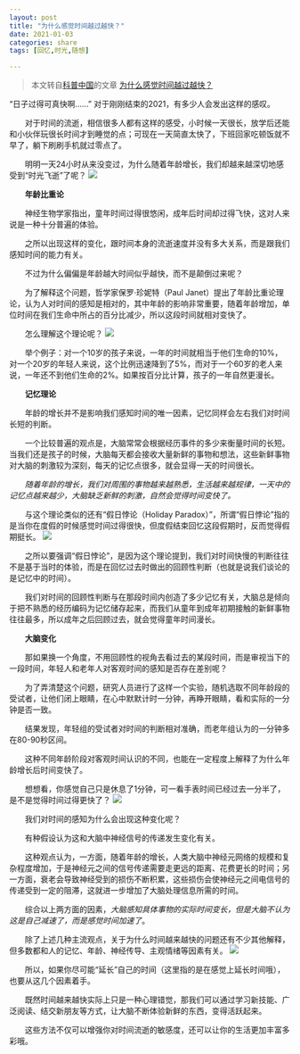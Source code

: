 ```yaml
---
layout: post
title: "为什么感觉时间越过越快？"
date: 2021-01-03
categories: share
tags: [回忆,时光,随想]

---
```


> 本文转自[科普中国](http://k.sina.com.cn/mediaDocList.d.html?uid=5104880035)的文章 [为什么感觉时间越过越快？](http://k.sina.com.cn/article_5104880035_1304649a30190140tq.html)

“日子过得可真快啊……” 对于刚刚结束的2021，有多少人会发出这样的感叹。

　　对于时间的流逝，相信很多人都有这样的感受，小时候一天很长，放学后还能和小伙伴玩很长时间才到睡觉的点；可现在一天简直太快了，下班回家吃顿饭就不早了，躺下刷刷手机就过零点了。

　　明明一天24小时从来没变过，为什么随着年龄增长，我们却越来越深切地感受到“时光飞逝”了呢？
![](http://n.sinaimg.cn/sinakd20220101s/534/w800h534/20220101/2c9a-1ce3dad62b4f1a010bf4e45a3292067f.jpg)

　　**年龄比重论** 

　　神经生物学家指出，童年时间过得很悠闲，成年后时间却过得飞快，这对人来说是一种十分普遍的体验。

　　之所以出现这样的变化，跟时间本身的流逝速度并没有多大关系，而是跟我们感知时间的能力有关。

　　不过为什么偏偏是年龄越大时间似乎越快，而不是颠倒过来呢？

　　为了解释这个问题，哲学家保罗·珍妮特（Paul Janet）提出了年龄比重论理论，认为人对时间的感知是相对的，其中年龄的影响非常重要，随着年龄增加，单位时间在我们生命中所占的百分比减少，所以这段时间就相对变快了。

　　怎么理解这个理论呢？
  ![](http://n.sinaimg.cn/sinakd20220101s/577/w800h577/20220101/b2ce-bc615b75d452f577114555ea5cae72b2.jpg)

　　举个例子：对一个10岁的孩子来说，一年的时间就相当于他们生命的10%，对一个20岁的年轻人来说，这个比例迅速降到了5%，而对于一个60岁的老人来说，一年还不到他们生命的2%。如果按百分比计算，孩子的一年自然更漫长。

　　**记忆理论**

　　年龄的增长并不是影响我们感知时间的唯一因素，记忆同样会左右我们对时间长短的判断。

　　一个比较普遍的观点是，大脑常常会根据经历事件的多少来衡量时间的长短。当我们还是孩子的时候，大脑每天都会接收大量新鲜的事物和想法，这些新鲜事物对大脑的刺激较为深刻，每天的记忆点很多，就会显得一天的时间很长。

　　*随着年龄的增长，我们对周围的事物越来越熟悉，生活越来越规律，一天中的记忆点越来越少，大脑缺乏新鲜的刺激，自然会觉得时间变快了。*

　　与这个理论类似的还有“假日悖论（Holiday Paradox）”，所谓“假日悖论”指的是当你在度假的时候感觉时间过得很快，但度假结束回忆这段假期时，反而觉得假期挺长。 
  ![](http://n.sinaimg.cn/sinakd20220101s/533/w800h533/20220101/af46-5b1bfef5892fa8cce4a240662904b262.jpg)

　　之所以要强调“假日悖论”，是因为这个理论提到，我们对时间快慢的判断往往不是基于当时的体验，而是在回忆过去时做出的回顾性判断（也就是说我们谈论的是记忆中的时间）。

　　我们对时间的回顾性判断与在那段时间内创造了多少记忆有关，大脑总是倾向于把不熟悉的经历编码为记忆储存起来，而我们从童年到成年初期接触的新鲜事物往往最多，所以成年之后回顾过去，就会觉得童年时间漫长。

　　**大脑变化**

　　那如果换一个角度，不用回顾性的视角去看过去的某段时间，而是审视当下的一段时间，年轻人和老年人对客观时间的感知是否存在差别呢？

　　为了弄清楚这个问题，研究人员进行了这样一个实验，随机选取不同年龄段的受试者，让他们闭上眼睛，在心中默默计时一分钟，再睁开眼睛，看和实际的一分钟是否一致。

　　结果发现，年轻组的受试者对时间的判断相对准确，而老年组认为的一分钟多在80-90秒区间。

　　这种不同年龄阶段对客观时间认识的不同，也能在一定程度上解释了为什么年龄增长后时间变快了。

　　想想看，你感觉自己只是休息了1分钟，可一看手表时间已经过去一分半了，是不是觉得时间过得更快了？
  ![](http://n.sinaimg.cn/sinakd20220101s/523/w800h523/20220101/cf51-c876c4fd9914605113bfadf3b029f116.jpg)

　　我们对时间的感知为什么会出现这种变化呢？

　　有种假设认为这和大脑中神经信号的传递发生变化有关。

　　这种观点认为，一方面，随着年龄的增长，人类大脑中神经元网络的规模和复杂程度增加，于是神经元之间的信号传递需要走更远的距离、花费更长的时间；另一方面，衰老会导致神经受到的损伤不断积累，这些损伤会使神经元之间电信号的传递受到一定的阻滞，这就进一步增加了大脑处理信息所需的时间。

　　综合以上两方面的因素，*大脑感知具体事物的实际时间变长，但是大脑不认为这是自己减速了，而是感觉时间加速了*。

　　除了上述几种主流观点，关于为什么时间越来越快的问题还有不少其他解释，但多数都和人的记忆、年龄、神经传导、主观情绪等因素有关。
  ![](http://n.sinaimg.cn/sinakd20220101s/534/w800h534/20220101/3c38-78731bdcf82730382f81c8ba035d1c68.jpg)

　　所以，如果你尽可能“延长”自己的时间（这里指的是在感觉上延长时间哦），也要从这几个因素着手。

　　既然时间越来越快实际上只是一种心理错觉，那我们可以通过学习新技能、广泛阅读、结交新朋友等方式，让大脑不断体验新鲜的东西，变得活跃起来。

　　这些方法不仅可以增强你对时间流逝的敏感度，还可以让你的生活更加丰富多彩哦。

